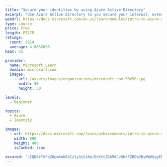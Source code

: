 ```yaml
---
title: "Secure your identities by using Azure Active Directory"
excerpt: "Use Azure Active Directory to you secure your internal, external, and customer identities."
webUrl: https://docs.microsoft.com/en-us/learn/modules/intro-to-azure-ad/
type: course
price: Free
length: PT27M
ratings:
  count: 2014
  average: 4.6852036
heat: 55

provider:
  name: Microsoft Learn
  domain: microsoft.com
  images:
    - url: /assets/images/organizations/microsoft.com-50x50.jpg
      width: 50
      height: 50

levels:
  - Beginner

topics:
  - Azure
  - Identity

images:
  - url: https://docs.microsoft.com/learn/achievements/intro-to-azure-ad-social.png
    width: 800
    height: 400
    isCached: true

secured: "LIQD6rYXFoZ0pmXuN8nIzly3iSi6e/OcKfcZQAMdCv5KtFZRQb2ByWWOGqyEFy9rS4KkYTKG6/Aq2+k3xL4dzxA78aNh8HbDnW16TyBLuANUGJzZ17blFqeTnHETc4IRnT+46XHzoAp0It4VHbbMKRLzetfBZjf5i7FsnxfU31aNFWKgSJDq+11jkzrR5ppwfwrEA+0nwoeWsz6Vs9jlVOrYZrHG0CtZMUYEPVAscg+4uhNY6offYuBTVh8i323d5QjeLlqMiHYgk7iwAQ447DxSXSWAQo4g3QBOMDVLtywGjaldFPagol1XyqKPMcfJp7ojJVOFla2GyD4zTKPT8Yq1g/gjl4e8BDMrEwq86aQMXTc30f8efZYBb2PcIpAWU2wN5vLM1shrXe49UYfXxeBWnCMB+ZB19oCXwoVwYWk=;jzB0UQwi9QYut9luzNzVSA=="
---
```


